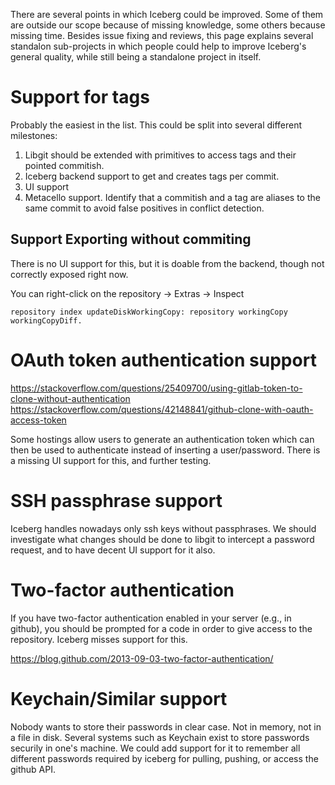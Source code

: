 There are several points in which Iceberg could be improved. Some of them are outside our scope because of missing knowledge, some others because missing time. Besides issue fixing and reviews, this page explains several standalon sub-projects in which people could help to improve Iceberg's general quality, while still being a standalone project in itself.

# Support for tags

Probably the easiest in the list. This could be split into several different milestones:
1. Libgit should be extended with primitives to access tags and their pointed commitish.
2. Iceberg backend support to get and creates tags per commit.
3. UI support
4. Metacello support. Identify that a commitish and a tag are aliases to the same commit to avoid false positives in conflict detection.

## Support Exporting without commiting

There is no UI support for this, but it is doable from the backend, though not correctly exposed right now.

You can right-click on the repository -> Extras -> Inspect
```
repository index updateDiskWorkingCopy: repository workingCopy workingCopyDiff.
```

# OAuth token authentication support

https://stackoverflow.com/questions/25409700/using-gitlab-token-to-clone-without-authentication
https://stackoverflow.com/questions/42148841/github-clone-with-oauth-access-token

Some hostings allow users to generate an authentication token which can then be used to authenticate instead of inserting a user/password. There is a missing UI support for this, and further testing.

# SSH passphrase support

Iceberg handles nowadays only ssh keys without passphrases. We should investigate what changes should be done to libgit to intercept a password request, and to have decent UI support for it also.

# Two-factor authentication

If you have two-factor authentication enabled in your server (e.g., in github), you should be prompted for a code in order to give access to the repository. Iceberg misses support for this.

https://blog.github.com/2013-09-03-two-factor-authentication/

# Keychain/Similar support

Nobody wants to store their passwords in clear case. Not in memory, not in a file in disk. Several systems such as Keychain exist to store passwords securily in one's machine. We could add support for it to remember all different passwords required by iceberg for pulling, pushing, or access the github API.